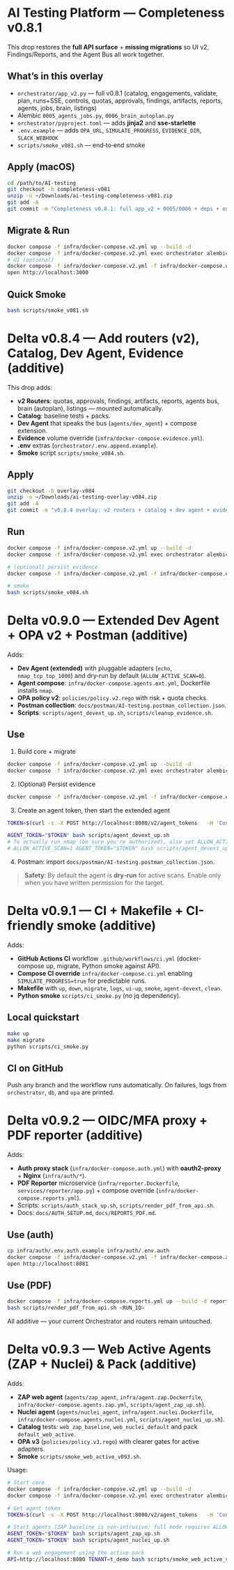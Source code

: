 # AI Testing Platform — Completeness v0.8.1

This drop restores the **full API surface** + **missing migrations** so UI v2, Findings/Reports, and the Agent Bus all work together.

## What’s in this overlay
- `orchestrator/app_v2.py` — full v0.8.1 (catalog, engagements, validate, plan, runs+SSE, controls, quotas, approvals, findings, artifacts, reports, agents, jobs, brain, listings)
- Alembic `0005_agents_jobs.py`, `0006_brain_autoplan.py`
- `orchestrator/pyproject.toml` — adds **jinja2** and **sse-starlette**
- `.env.example` — adds `OPA_URL`, `SIMULATE_PROGRESS`, `EVIDENCE_DIR`, `SLACK_WEBHOOK`
- `scripts/smoke_v081.sh` — end‑to‑end smoke

## Apply (macOS)
```bash
cd /path/to/AI-testing
git checkout -b completeness-v081
unzip -o ~/Downloads/ai-testing-completeness-v081.zip
git add -A
git commit -m "Completeness v0.8.1: full app_v2 + 0005/0006 + deps + env"
```

## Migrate & Run
```bash
docker compose -f infra/docker-compose.v2.yml up --build -d
docker compose -f infra/docker-compose.v2.yml exec orchestrator alembic upgrade head
# UI (optional)
docker compose -f infra/docker-compose.v2.yml -f infra/docker-compose.ui.yml up --build -d ui
open http://localhost:3000
```

## Quick Smoke
```bash
bash scripts/smoke_v081.sh
```



# Delta v0.8.4 — Add routers (v2), Catalog, Dev Agent, Evidence (additive)

This drop adds:
- **v2 Routers**: quotas, approvals, findings, artifacts, reports, agents bus, brain (autoplan), listings — mounted automatically.
- **Catalog**: baseline tests + packs.
- **Dev Agent** that speaks the bus (`agents/dev_agent`) + compose extension.
- **Evidence** volume override (`infra/docker-compose.evidence.yml`).
- **.env** extras (`orchestrator/.env.append.example`).
- **Smoke** script `scripts/smoke_v084.sh`.

## Apply
```bash
git checkout -b overlay-v084
unzip -o ~/Downloads/ai-testing-overlay-v084.zip
git add -A
git commit -m "v0.8.4 overlay: v2 routers + catalog + dev agent + evidence"
```

## Run
```bash
docker compose -f infra/docker-compose.v2.yml up --build -d
docker compose -f infra/docker-compose.v2.yml exec orchestrator alembic upgrade head

# (optional) persist evidence
docker compose -f infra/docker-compose.v2.yml -f infra/docker-compose.evidence.yml up -d

# smoke
bash scripts/smoke_v084.sh
```



# Delta v0.9.0 — Extended Dev Agent + OPA v2 + Postman (additive)

Adds:
- **Dev Agent (extended)** with pluggable adapters (`echo`, `nmap_tcp_top_1000`) and dry‑run by default (`ALLOW_ACTIVE_SCAN=0`).
- **Agent compose**: `infra/docker-compose.agents.ext.yml`, Dockerfile installs `nmap`.
- **OPA policy v2**: `policies/policy.v2.rego` with risk + quota checks.
- **Postman collection**: `docs/postman/AI-testing.postman_collection.json`.
- **Scripts**: `scripts/agent_devext_up.sh`, `scripts/cleanup_evidence.sh`.

## Use

1) Build core + migrate
```bash
docker compose -f infra/docker-compose.v2.yml up --build -d
docker compose -f infra/docker-compose.v2.yml exec orchestrator alembic upgrade head
```

2) (Optional) Persist evidence
```bash
docker compose -f infra/docker-compose.v2.yml -f infra/docker-compose.evidence.yml up -d
```

3) Create an agent token, then start the extended agent
```bash
TOKEN=$(curl -s -X POST http://localhost:8080/v2/agent_tokens   -H 'Content-Type: application/json' -H 'X-Dev-User: yered' -H 'X-Dev-Email: yered@example.com' -H 'X-Tenant-Id: t_demo'   -d '{"tenant_id":"t_demo","name":"devext"}' | jq -r .token)

AGENT_TOKEN="$TOKEN" bash scripts/agent_devext_up.sh
# To actually run nmap (be sure you're authorized), also set ALLOW_ACTIVE_SCAN=1
# ALLOW_ACTIVE_SCAN=1 AGENT_TOKEN="$TOKEN" bash scripts/agent_devext_up.sh
```

4) Postman: import `docs/postman/AI-testing.postman_collection.json`.

> **Safety**: By default the agent is **dry‑run** for active scans. Enable only when you have written permission for the target.



# Delta v0.9.1 — CI + Makefile + CI-friendly smoke (additive)

Adds:
- **GitHub Actions CI** workflow `.github/workflows/ci.yml` (docker-compose up, migrate, Python smoke against API).
- **Compose CI override** `infra/docker-compose.ci.yml` enabling `SIMULATE_PROGRESS=true` for predictable runs.
- **Makefile** with `up`, `down`, `migrate`, `logs`, `ui-up`, `smoke`, `agent-devext`, `clean`.
- **Python smoke** `scripts/ci_smoke.py` (no jq dependency).

## Local quickstart
```bash
make up
make migrate
python scripts/ci_smoke.py
```

## CI on GitHub
Push any branch and the workflow runs automatically. On failures, logs from `orchestrator`, `db`, and `opa` are printed.



# Delta v0.9.2 — OIDC/MFA proxy + PDF reporter (additive)

Adds:
- **Auth proxy stack** (`infra/docker-compose.auth.yml`) with **oauth2-proxy** + **Nginx** (`infra/auth/*`).
- **PDF Reporter** microservice (`infra/reporter.Dockerfile`, `services/reporter/app.py`) + compose override (`infra/docker-compose.reports.yml`).
- Scripts: `scripts/auth_stack_up.sh`, `scripts/render_pdf_from_api.sh`.
- Docs: `docs/AUTH_SETUP.md`, `docs/REPORTS_PDF.md`.

## Use (auth)
```bash
cp infra/auth/.env.auth.example infra/auth/.env.auth
docker compose -f infra/docker-compose.v2.yml -f infra/docker-compose.auth.yml up -d reverse-proxy oauth2-proxy
open http://localhost:8081
```

## Use (PDF)
```bash
docker compose -f infra/docker-compose.reports.yml up --build -d reporter
bash scripts/render_pdf_from_api.sh <RUN_ID>
```

All additive — your current Orchestrator and routers remain untouched.



# Delta v0.9.3 — Web Active Agents (ZAP + Nuclei) & Pack (additive)

Adds:
- **ZAP web agent** (`agents/zap_agent`, `infra/agent.zap.Dockerfile`, `infra/docker-compose.agents.zap.yml`, `scripts/agent_zap_up.sh`).
- **Nuclei agent** (`agents/nuclei_agent`, `infra/agent.nuclei.Dockerfile`, `infra/docker-compose.agents.nuclei.yml`, `scripts/agent_nuclei_up.sh`).
- **Catalog** tests: `web_zap_baseline`, `web_nuclei_default` and pack `default_web_active`.
- **OPA v3** (`policies/policy.v3.rego`) with clearer gates for active adapters.
- **Smoke** `scripts/smoke_web_active_v093.sh`.

Usage:
```bash
# Start core
docker compose -f infra/docker-compose.v2.yml up --build -d
docker compose -f infra/docker-compose.v2.yml exec orchestrator alembic upgrade head

# Get agent token
TOKEN=$(curl -s -X POST http://localhost:8080/v2/agent_tokens   -H 'Content-Type: application/json' -H 'X-Dev-User: yered' -H 'X-Dev-Email: yered@example.com' -H 'X-Tenant-Id: t_demo'   -d '{"tenant_id":"t_demo","name":"webagents"}' | jq -r .token)

# Start agents (ZAP baseline is non-intrusive; full mode requires ALLOW_ACTIVE_SCAN=1)
AGENT_TOKEN="$TOKEN" bash scripts/agent_zap_up.sh
AGENT_TOKEN="$TOKEN" bash scripts/agent_nuclei_up.sh

# Run a web engagement using the active pack
API=http://localhost:8080 TENANT=t_demo bash scripts/smoke_web_active_v093.sh
```
